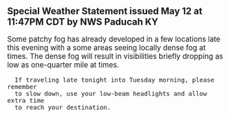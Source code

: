 <p>
   <h2>Special Weather Statement issued May 12 at 11:47PM CDT by NWS Paducah KY</h2>
   <div style="font-size:120%">Some patchy fog has already developed in a few locations late
      this evening with a some areas seeing locally dense fog at times.
      The dense fog will result in visibilities briefly dropping as low
      as one-quarter mile at times.
      
      If traveling late tonight into Tuesday morning, please remember
      to slow down, use your low-beam headlights and allow extra time
      to reach your destination.
   </div>
</p>